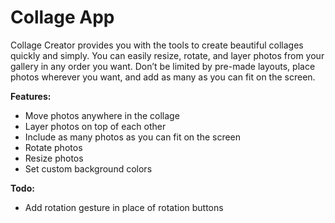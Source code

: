 # Collage App

Collage Creator provides you with the tools to create beautiful collages quickly and simply. You can easily resize, rotate, and layer photos from your gallery in any order you want. Don’t be limited by pre-made layouts, place photos wherever you want, and add as many as you can fit on the screen.

**Features:**
- Move photos anywhere in the collage
- Layer photos on top of each other
- Include as many photos as you can fit on the screen
- Rotate photos
- Resize photos
- Set custom background colors

**Todo:**
- Add rotation gesture in place of rotation buttons
